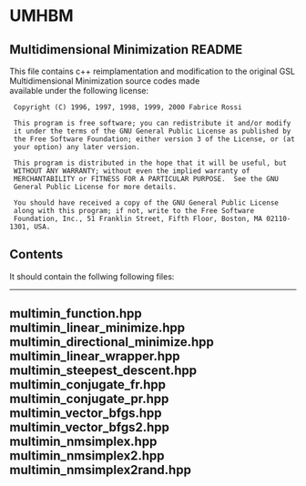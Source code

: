 # UMHBM

Multidimensional Minimization README
------------

This file contains c++ reimplamentation and modification to the 
original GSL Multidimensional Minimization source codes made  
available under the following license:

~~~~~~~~~~~~~~~~~~~~~~~~~~~
 Copyright (C) 1996, 1997, 1998, 1999, 2000 Fabrice Rossi
 
 This program is free software; you can redistribute it and/or modify
 it under the terms of the GNU General Public License as published by
 the Free Software Foundation; either version 3 of the License, or (at
 your option) any later version.
 
 This program is distributed in the hope that it will be useful, but
 WITHOUT ANY WARRANTY; without even the implied warranty of
 MERCHANTABILITY or FITNESS FOR A PARTICULAR PURPOSE.  See the GNU
 General Public License for more details.
 
 You should have received a copy of the GNU General Public License
 along with this program; if not, write to the Free Software
 Foundation, Inc., 51 Franklin Street, Fifth Floor, Boston, MA 02110-1301, USA.
~~~~~~~~~~~~~~~~~~~~~~~~~~~

Contents
----------------

It should contain the follwing following files:

-----------------------------------
 multimin_function.hpp
 multimin_linear_minimize.hpp
 multimin_directional_minimize.hpp
 multimin_linear_wrapper.hpp
 multimin_steepest_descent.hpp
 multimin_conjugate_fr.hpp
 multimin_conjugate_pr.hpp
 multimin_vector_bfgs.hpp
 multimin_vector_bfgs2.hpp
 multimin_nmsimplex.hpp
 multimin_nmsimplex2.hpp
 multimin_nmsimplex2rand.hpp
-----------------------------------
